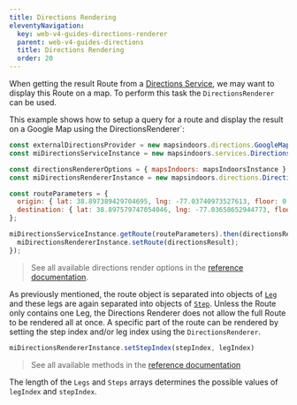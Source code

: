 ```yaml
---
title: Directions Rendering
eleventyNavigation:
  key: web-v4-guides-directions-renderer
  parent: web-v4-guides-directions
  title: Directions Rendering
  order: 20
---
```


When getting the result Route from a [Directions Service](../directions/directions-service), we may want to display this Route on a map. To perform this task the `DirectionsRenderer` can be used.

This example shows how to setup a query for a route and display the result on a Google Map using the DirectionsRenderer`:

```js
const externalDirectionsProvider = new mapsindoors.directions.GoogleMapsProvider();
const miDirectionsServiceInstance = new mapsindoors.services.DirectionsService(externalDirectionsProvider);

const directionsRendererOptions = { mapsIndoors: mapsIndoorsInstance }
const miDirectionsRendererInstance = new mapsindoors.directions.DirectionsRenderer(directionsRendererOptions);

const routeParameters = {
  origin: { lat: 38.897389429704695, lng: -77.03740973527613, floor: 0 }, // Oval Office, The White House
  destination: { lat: 38.897579747054046, lng: -77.03658652944773, floor: 1 } // Blue Room, The White House
};

miDirectionsServiceInstance.getRoute(routeParameters).then(directionsResult => {
  miDirectionsRendererInstance.setRoute(directionsResult);
});
```

> See all available directions render options in the [reference documentation](https://app.mapsindoors.com/mapsindoors/js/sdk/latest/docs/mapsindoors.directions.DirectionsRenderer.html).

As previously mentioned, the route object is separated into objects of [`Leg`](https://app.mapsindoors.com/mapsindoors/js/sdk/latest/docs/Leg.html) and these legs are again separated into objects of [`Step`](https://app.mapsindoors.com/mapsindoors/js/sdk/latest/docs/Step.html). Unless the Route only contains one Leg, the Directions Renderer does not allow the full Route to be rendered all at once. A specific part of the route can be rendered by setting the step index and/or leg index using the `DirectionsRenderer`.

```js
miDirectionsRendererInstance.setStepIndex(stepIndex, legIndex)
```

> See all available methods in the [reference documentation](https://app.mapsindoors.com/mapsindoors/js/sdk/latest/docs/mapsindoors.directions.DirectionsRenderer.html)

The length of the `Legs` and `Steps` arrays determines the possible values of `legIndex` and `stepIndex`.
